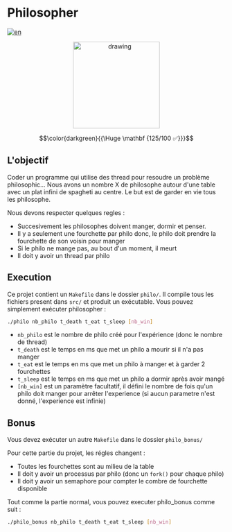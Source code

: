 # Philosopher

[![en](https://img.shields.io/badge/Language-en-red)](README.md)

<p align="center"><img src="https://i.imgur.com/lcSX7KA.jpeg" alt="drawing" width="200"/></p>

$$\color{darkgreen}{{\Huge \mathbf {125/100 ✅}}}$$

## L'objectif

Coder un programme qui utilise des thread pour resoudre un problème philosophic...
Nous avons un nombre X de philosophe autour d'une table avec un plat infini de spagheti au centre. Le but est de garder en vie tous les philosophe.

Nous devons respecter quelques regles :
- Succesivement les philosophes doivent manger, dormir et penser.
- Il y a seulement une fourchette par philo donc, le philo doit prendre la fourchette de son voisin pour manger
- Si le philo ne mange pas, au bout d'un moment, il meurt
- Il doit y avoir un thread par philo

## Execution

Ce projet contient un `Makefile` dans le dossier `philo/`.
Il compile tous les fichiers present dans `src/` et produit un exécutable.
Vous pouvez simplement exécuter philosopher :
````sh
./philo nb_philo t_death t_eat t_sleep [nb_win]
````
- `nb_philo` est le nombre de philo créé pour l'expérience (donc le nombre de thread)
- `t_death` est le temps en ms que met un philo a mourir si il n'a pas manger
- `t_eat` est le temps en ms que met un philo à manger et à garder 2 fourchettes
- `t_sleep` est le temps en ms que met un philo a dormir après avoir mangé
- `[nb_win]` est un paramètre facultatif, il défini le nombre de fois qu'un philo doit manger pour arrêter l'experience (si aucun parametre n'est donné, l'experience est infinie)

## Bonus

Vous devez exécuter un autre `Makefile` dans le dossier `philo_bonus/`

Pour cette partie du projet, les régles changent :
- Toutes les fourchettes sont au milieu de la table
- Il doit y avoir un processus par philo (donc un `fork()` pour chaque philo)
- Il doit y avoir un semaphore pour compter le combre de fourchette disponible

Tout comme la partie normal, vous pouvez executer philo_bonus comme suit :
````sh
./philo_bonus nb_philo t_death t_eat t_sleep [nb_win]
````
